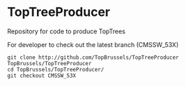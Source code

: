 TopTreeProducer
===============

Repository for code to produce TopTrees

For developer to check out the latest branch (CMSSW_53X)

~~~
git clone http://github.com/TopBrussels/TopTreeProducer TopBrussels/TopTreeProducer
cd TopBrussels/TopTreeProducer/
git checkout CMSSW_53X
~~~

